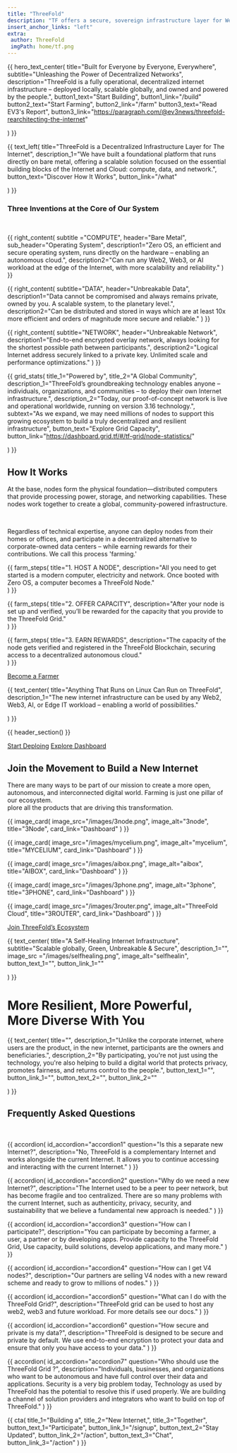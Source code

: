 ```yaml
---
title: "ThreeFold"
description: "TF offers a secure, sovereign infrastructure layer for Web4, delivering unparalleled scalability, incorruptible and permanent data storage, AI and Web2/Web3/Edge compatibility, and 100% uptime for a resilient digital future." 
insert_anchor_links: "left"
extra:
 author: ThreeFold
 imgPath: home/tf.png
---
```


<!-- section 1 (header) -->

{{ hero_text_center(
    title="Built for Everyone by Everyone, Everywhere",
    subtitle="Unleashing the Power of Decentralized Networks",
    description="ThreeFold is a fully operational, decentralized internet infrastructure – deployed locally, scalable globally, and owned and powered by the people.",
    button1_text="Start Building",
    button1_link="/build"
    button2_text="Start Farming",
    button2_link="/farm"
    button3_text="Read EV3's Report",
    button3_link="https://paragraph.com/@ev3news/threefold-rearchitecting-the-internet"

) }}



<!-- section 2 (Infrastructure) -->

<div class="lg:pb-24 pb-12">
  <div class="mx-auto grid max-w-2xl grid-cols-1 items-start gap-y-16 px-4 lg:max-w-7xl lg:grid-cols-2 lg:px-8">

  <!-- left section -->

  {{ text_left( 
    title="ThreeFold is a Decentralized Infrastructure Layer for The Internet",
    description_1="We have built a foundational platform that runs directly on bare metal, offering a scalable solution focused on the essential building blocks of the Internet and Cloud: compute, data, and network.",
    button_text="Discover How It Works",
    button_link="/what"

  ) }}

 <div class="lg:px-16 fade-in">

  <!-- right section -->

   ### Three Inventions at the Core of Our System

<br>

  <dl class="grid grid-cols-1 mx-auto lg:gap-x-8 sm:grid-cols-2 lg:gap-y-8 gap-y-4">

   {{ right_content(
    subtitle ="COMPUTE",
    header="Bare Metal",
    sub_header="Operating System",
    description1="Zero OS, an efficient and secure operating system, runs directly on the hardware – enabling an autonomous cloud.",
    description2="Can run any Web2, Web3, or AI workload at the edge of the Internet, with more scalability and reliability." 
) }}

   {{ right_content(
    subtitle="DATA",
    header="Unbreakable Data",
    description1="Data cannot be compromised and always remains private, owned by you. A scalable system, to the planetary level.",
    description2="Can be distributed and stored in ways which are at least 10x more efficient and orders of magnitude more secure and reliable."
) }}

   {{ right_content(
    subtitle="NETWORK",
    header="Unbreakable Network",
    description1="End-to-end encrypted overlay network, always looking for the shortest possible path between participants.",
    description2="Logical Internet address securely linked to a private key. Unlimited scale and performance optimizations."
) }}

</dl>
</div>
</div>
</div>



<!-- section 3 (stats) -->

{{ grid_stats(
    title_1="Powered by",
    title_2="A Global Community",
    description_1="ThreeFold’s groundbreaking technology enables anyone – individuals, organizations, and communities – to deploy their own Internet infrastructure.",
    description_2="Today, our proof-of-concept network is live and operational worldwide, running on version 3.16 technology.",
    subtext="As we expand, we may need millions of nodes to support this growing ecosystem to build a truly decentralized and resilient infrastructure",
    button_text="Explore Grid Capacity",
    button_link="https://dashboard.grid.tf/#/tf-grid/node-statistics/"

) }}



<!-- section 4 (How it works)-->

<div class="container mx-auto lg:max-w-7xl lg:py-24 py-12 px-4 lg:px-0">
  <div class="max-w-4xl lg:px-8 px-0 lg:pb-12 pb-6">

  ## How It Works

  At the base, nodes form the physical foundation—distributed computers that provide processing power, storage, and networking capabilities. These nodes work together to create a global, community-powered infrastructure.
  
  <br>

  Regardless of technical expertise, anyone can deploy nodes from their homes or offices, and participate in a decentralized alternative to corporate-owned data centers – while earning rewards for their contributions. We call this process 'farming.'

</div>

<div class="max-w-6xl mx-4 md:mx-10 lg:mx-20 xl:mx-auto">
  
<dl class="grid max-w-xl grid-cols-1 gap-x-8 gap-y-8 lg:max-w-none lg:grid-cols-3">

{{ farm_steps(
    title="1. HOST A NODE",
    description="All you need to get started is a modern computer, electricity and network. Once booted with Zero OS, a computer becomes a ThreeFold Node."    
) }}

{{ farm_steps(
    title="2. OFFER CAPACITY",
    description="After your node is set up and verified, you’ll be rewarded for the capacity that you provide to the ThreeFold Grid."    
) }}

{{ farm_steps(
    title="3. EARN REWARDS",
    description="The capacity of the node gets verified and registered in the ThreeFold Blockchain, securing access to a decentralized autonomous cloud."    
) }}

   </dl>
</div>
<div class="mt-6 lg:mt-10 flex items-center justify-center gap-x-6">
        <a href="https://docs.threefold.io/docs/category/become-a-farmer" target="_blank" class="fade-in rounded-2xl bg-white px-4 py-2 text-sm font-semibold text-black shadow-sm hover:bg-green hover:text-gray-800 focus-visible:outline focus-visible:outline-2 focus-visible:outline-offset-2">Become a Farmer</a>
  </div>
</div>




<!-- section 5 (TF products)-->

<div class="lg:py-24 py-12 container max-w-7xl mx-auto">

{{ text_center(
    title="Anything That Runs on Linux Can Run on ThreeFold",
    description_1="The new internet infrastructure can be used by any Web2, Web3, AI, or Edge IT workload – enabling a world of possibilities." 

) }}


{{ header_section() }}

<div class="mt-12 flex items-center justify-center gap-x-6">
          <a href="/deploy" class="mr-2 fade-in rounded-2xl bg-white px-8 py-2.5 text-sm font-semibold text-black shadow-sm hover:text-gray-800 hover:bg-green focus-visible:outline focus-visible:outline-2 focus-visible:outline-offset-2">Start Deploing</a>
          <a href="https://dashboard.grid.tf/#/tf-grid/node-statistics/" class="mr-2 fade-in rounded-2xl bg-white px-8 py-2.5 text-sm font-semibold text-black shadow-sm hover:text-gray-800 hover:bg-green focus-visible:outline focus-visible:outline-2 focus-visible:outline-offset-2" target="_blank">Explore Dashboard</a>
          
</div>

<!-- <div class="max-w-7xl mx-4 md:mx-10 lg:mx-20 mt-16">
    <dl class="grid max-w-xl grid-cols-1 gap-x-8 gap-y-8 lg:max-w-none lg:grid-cols-2">

{{ use_cases(
    image_src="/images/tft_logo.png",
    image_alt="ThreeFold Cloud",
    title="ThreeFold Cloud",
    description="ThreeFold is open for developers and system administrators. Deploy virtual machines, containers, Kubernetes clusters, web gateways, and more on top of a best-effort decentralized open source cloud.",
    subtitle ="Open-Source Cloud",
    button_text_1="Manual",
    button_link_1="https://manual.grid.tf/"
)}}
   

<img class="fade-in blinking-effect relative mx-auto" src="/images/app.png" alt="app">
   </dl>
</div> -->
</div>




<!-- section 6 (Join the Movement) -->

<div class="lg:py-24 py12 ">
<div class="container max-w-7xl mx-auto">

 

## Join the Movement to Build a New Internet

<div class="max-w-4xl">

There are many ways to be part of our mission to create a more open, autonomous, and interconnected digital world. Farming is just one pillar of our ecosystem.
<br>
plore all the products that are driving this transformation.

</div>

<div class="max-w-7xl mx-4 md:mx-10 lg:mx-20 mt-16 xl:mx-auto">
    <div class="flex lg:flex-row flex-col">

{{ image_card(
    image_src="/images/3node.png",
    image_alt="3node",
    title="3Node",
    card_link="Dashboard"
) }}

{{ image_card(
    image_src="/images/mycelium.png",
    image_alt="mycelium",
    title="MYCELIUM",
    card_link="Dashboard"
) }}

{{ image_card(
    image_src="/images/aibox.png",
    image_alt="aibox",
    title="AIBOX",
    card_link="Dashboard"
) }}

{{ image_card(
    image_src="/images/3phone.png",
    image_alt="3phone",
    title="3PHONE",
    card_link="Dashboard"
) }}

{{ image_card(
    image_src="/images/3router.png",
    image_alt="ThreeFold Cloud",
    title="3ROUTER",
    card_link="Dashboard"
) }}
</div>
</div>

<div class="mt-6 lg:mt-10 flex items-center justify-center gap-x-6">
        <a href="https://docs.threefold.io/docs/category/become-a-farmer" target="_blank" class="fade-in rounded-2xl bg-white px-4 py-2 text-sm font-semibold text-black shadow-sm hover:bg-green hover:text-gray-800 focus-visible:outline focus-visible:outline-2 focus-visible:outline-offset-2">Join ThreeFold’s Ecosystem</a>
  </div>
</div>
</div>




<!-- section 7 (self-healing) -->

<div class="lg:py-24 py-12">

{{ text_center(
    title="A Self-Healing Internet Infrastructure",
    subtitle="Scalable globally, Green, Unbreakable & Secure",
    description_1="",
    image_src ="/images/selfhealing.png",
    image_alt="selfhealin", 
    button_text_1="",
    button_link_1=""

) }}

</div>
</div>



<!-- section 7 (More Resilient)-->

<div class="lg:py-24 py-12 text-center">

# More Resilient, More Powerful, <br> More Diverse With You

{{ text_center(
    title="",
    description_1="Unlike the corporate internet, where users are the product, in the new internet, participants are the owners and beneficiaries.",
    description_2="By participating, you're not just using the technology, you're also helping to build a digital world that protects privacy, promotes fairness, and returns control to the people.",
    button_text_1="",
    button_link_1="",
    button_text_2="",
    button_link_2=""

) }}

</div>
</div>



<!-- section 8 (Faq) -->

<div class="lg:max-w-7xl container mx-auto lg:py-24 py-12">

## Frequently Asked Questions

<br>

{{ accordion(
    id_accordion="accordion1"
    question="Is this a separate new Internet?",
    description="No, ThreeFold is a complementary Internet and works alongside the current Internet. It allows you to continue accessing and interacting with the current Internet."
) }}

{{ accordion(
    id_accordion="accordion2"
    question="Why do we need a new Internet?",
    description="The Internet used to be a peer to peer network, but has become fragile and too centralized. There are so many problems with the current Internet, such as authenticity, privacy, security, and sustainability that we believe a fundamental new approach is needed."
) }}

{{ accordion(
    id_accordion="accordion3"
    question="How can I participate?",
    description="You can participate by becoming a farmer, a user, a partner or by developing apps. Provide capacity to the ThreeFold Grid, Use capacity, build solutions, develop applications, and many more."
) }}

{{ accordion(
    id_accordion="accordion4"
    question="How can I get V4 nodes?",
    description="Our partners are selling V4 nodes with a new reward scheme and ready to grow to millions of nodes."
) }}

{{ accordion(
    id_accordion="accordion5"
    question="What can I do with the ThreeFold Grid?",
    description="ThreeFold grid can be used to host any web2, web3 and future workload. For more details see our docs."
) }}

{{ accordion(
    id_accordion="accordion6"
    question="How secure and private is my data?",
    description="ThreeFold is designed to be secure and private by default. We use end-to-end encryption to protect your data and ensure that only you have access to your data."
    )
    }}

{{ accordion(
    id_accordion="accordion7"
    question="Who should use the ThreeFold Grid ?",
    description="Individuals, businesses, and organizations who want to be autonomous and have full control over their data and applications. Security is a very big problem today, Technology as used by ThreeFold has the potential to resolve this if used properly. We are building a channel of solution providers and integrators who want to build on top of ThreeFold."
    )
    }}

</div>



<!-- section 9 Cta -->


{{ cta(
    title_1="Building a",
    title_2="New Internet,",
    title_3="Together",  
    button_text_1="Participate",
    button_link_1="/signup",
    button_text_2="Stay Updated",
    button_link_2="/action",
    button_text_3="Chat",
    button_link_3="/action"
) }}











